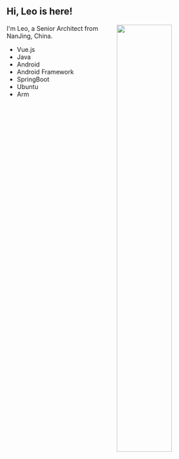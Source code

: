 ## Hi, Leo is here!

[<img align="right" width="50%" src="https://github-readme-stats.vercel.app/api?username=leo94666&theme=dark&show_icons=true">](https://metrics.lecoq.io/ouuan?template=classic)

I'm Leo, a Senior Architect from NanJing, China.

- Vue.js
- Java
- Android
- Android Framework
- SpringBoot
- Ubuntu
- Arm



